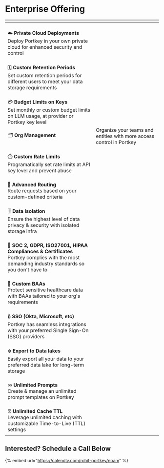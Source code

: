 # Enterprise Offering



<table data-card-size="large" data-view="cards" data-full-width="true"><thead><tr><th></th><th></th></tr></thead><tbody><tr><td><br>☁️ <strong>Private Cloud Deployments</strong><br>Deploy Portkey in your own private cloud for enhanced security and control<br></td><td></td></tr><tr><td><br>🗓️ <strong>Custom Retention Periods</strong><br>Set custom retention periods for different users to meet your data storage requirements<br></td><td></td></tr><tr><td><br>💳 <strong>Budget Limits on Keys</strong><br>Set monthly or custom budget limits on LLM usage, at provider or Portkey key level<br></td><td></td></tr><tr><td><p></p><p>🗂️ <strong>Org Management</strong></p></td><td>Organize your teams and entities with more access control in Portkey</td></tr><tr><td><br>⏱️ <strong>Custom Rate Limits</strong><br>Programatically set rate limits at API key level and prevent abuse<br></td><td></td></tr><tr><td><br>🚦 <strong>Advanced Routing</strong><br>Route requests based on your custom-defined criteria<br></td><td></td></tr><tr><td><br>🗄️ <strong>Data Isolation</strong><br>Ensure the highest level of data privacy &#x26; security with isolated storage infra<br></td><td></td></tr><tr><td><br>📑 <strong>SOC 2, GDPR, ISO27001, HIPAA Compliances &#x26; Certificates</strong><br>Portkey complies with the most demanding industry standards so you don't have to<br></td><td></td></tr><tr><td><br>🤝 <strong>Custom BAAs</strong><br>Protect sensitive healthcare data with BAAs tailored to your org's requirements<br></td><td></td></tr><tr><td><br>🔒 <strong>SSO (Okta, Microsoft, etc)</strong><br>Portkey has seamless integrations with your preferred Single Sign-On (SSO) providers<br></td><td></td></tr><tr><td><br>❄️ <strong>Export to Data lakes</strong><br>Easily export all your data to your preferred data lake for long-term storage<br></td><td></td></tr><tr><td><br>∞ <strong>Unlimited Prompts</strong><br>Create &#x26; manage an unlimited prompt templates on Portkey<br></td><td></td></tr><tr><td><br>⏰ <strong>Unlimited Cache TTL</strong><br>Leverage unlimited caching with customizable Time-to-Live (TTL) settings<br></td><td></td></tr><tr><td></td><td></td></tr></tbody></table>

## Interested? Schedule a Call Below

{% embed url="https://calendly.com/rohit-portkey/noam" %}
